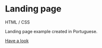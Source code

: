 # Landing page

HTML / CSS

Landing page example created in Portuguese.

[Have a look](https://fernandaricciardi.github.io/landing-page/)
